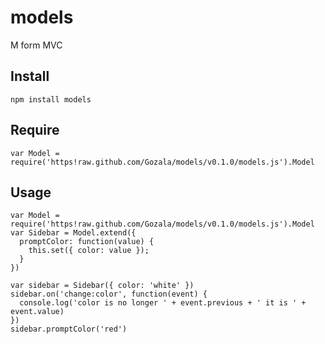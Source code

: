 # models #

M form MVC

## Install ##

    npm install models

## Require ##

    var Model = require('https!raw.github.com/Gozala/models/v0.1.0/models.js').Model

## Usage ##

    var Model = require('https!raw.github.com/Gozala/models/v0.1.0/models.js').Model
    var Sidebar = Model.extend({
      promptColor: function(value) {
        this.set({ color: value });
      }
    })

    var sidebar = Sidebar({ color: 'white' })
    sidebar.on('change:color', function(event) {
      console.log('color is no longer ' + event.previous + ' it is ' + event.value)
    })
    sidebar.promptColor('red')

